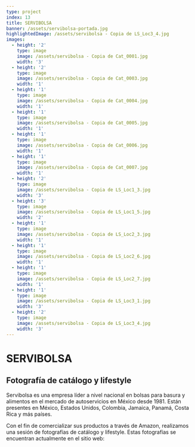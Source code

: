 ```yaml
---
type: project
index: 13
title: SERVIBOLSA
banner: /assets/servibolsa-portada.jpg
highlightedImage: /assets/servibolsa - Copia de LS_Loc3_4.jpg
images:
  - height: '2'
    type: image
    image: /assets/servibolsa - Copia de Cat_0001.jpg
    width: '3'
  - height: '2'
    type: image
    image: /assets/servibolsa - Copia de Cat_0003.jpg
    width: '1'
  - height: '1'
    type: image
    image: /assets/servibolsa - Copia de Cat_0004.jpg
    width: '1'
  - height: '1'
    type: image
    image: /assets/servibolsa - Copia de Cat_0005.jpg
    width: '1'
  - height: '1'
    type: image
    image: /assets/servibolsa - Copia de Cat_0006.jpg
    width: '1'
  - height: '1'
    type: image
    image: /assets/servibolsa - Copia de Cat_0007.jpg
    width: '1'
  - height: '2'
    type: image
    image: /assets/servibolsa - Copia de LS_Loc1_3.jpg
    width: '3'
  - height: '3'
    type: image
    image: /assets/servibolsa - Copia de LS_Loc1_5.jpg
    width: '2'
  - height: '1'
    type: image
    image: /assets/servibolsa - Copia de LS_Loc2_3.jpg
    width: '1'
  - height: '1'
    type: image
    image: /assets/servibolsa - Copia de LS_Loc2_6.jpg
    width: '1'
  - height: '1'
    type: image
    image: /assets/servibolsa - Copia de LS_Loc2_7.jpg
    width: '1'
  - height: '1'
    type: image
    image: /assets/servibolsa - Copia de LS_Loc3_1.jpg
    width: '3'
  - height: '2'
    type: image
    image: /assets/servibolsa - Copia de LS_Loc3_4.jpg
    width: '3'
---
```

# SERVIBOLSA

## Fotografía de catálogo y lifestyle

Servibolsa es una empresa líder a nivel nacional en bolsas para basura y alimentos en el mercado de autoservicios en México desde 1981. Están presentes en México, Estados Unidos, Colombia, Jamaica, Panamá, Costa Rica y más países.

Con el fin de comercializar sus productos a través de Amazon, realizamos una sesión de fotografías de catálogo y lifestyle. Estas fotografías se encuentran actualmente en el sitio web:
